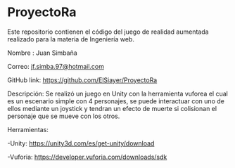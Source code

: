 # ProyectoRa
Este repositorio contienen el código del juego de realidad aumentada realizado para la materia de Ingeniería web.

Nombre : Juan Simbaña

Correo: jf.simba.97@hotmail.com

GitHub link: https://github.com/ElSiayer/ProyectoRa


Descripción:
Se realizó un juego en Unity con la herramienta vuforea el cual es un escenario simple con 4 personajes, se puede interactuar con uno de ellos
mediante un joystick y tendran un efecto de  muerte si colisionan el personaje que se mueve con los otros.


Herramientas:

 -Unity: https://unity3d.com/es/get-unity/download
 
 -Vuforia: https://developer.vuforia.com/downloads/sdk
